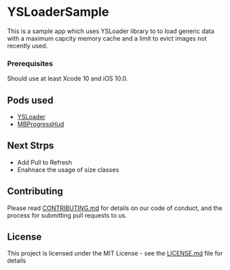 # YSLoaderSample

This is a sample app which uses YSLoader library to to load generic data with a maximum capcity memory cache and a limit to evict images not recently used.

### Prerequisites

Should use at least Xcode 10 and iOS 10.0.

## Pods used

* [YSLoader](https://github.com/ysadiq/YSLoader/tree/master)
* [MBProgressHud](https://github.com/jdg/MBProgressHUD)

## Next Strps

* Add Pull to Refresh
* Enahnace the usage of size classes

## Contributing

Please read [CONTRIBUTING.md](https://gist.github.com/PurpleBooth/b24679402957c63ec426) for details on our code of conduct, and the process for submitting pull requests to us.

## License

This project is licensed under the MIT License - see the [LICENSE.md](LICENSE.md) file for details

